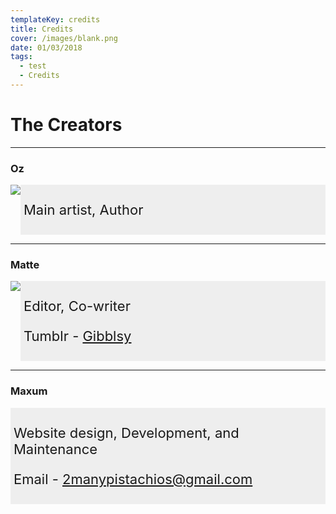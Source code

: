 ```yaml
---
templateKey: credits
title: Credits
cover: /images/blank.png
date: 01/03/2018
tags:
  - test
  - Credits
---
```

<div>
<style>
\* {box-sizing: border-box;}
section {display: -webkit-flex; display: flex;}
aside {padding: 0;}
article {-webkit-flex: 3; -ms-flex: 3; flex: 3; background-color: #eee; padding: 5px; font-size: 22px;}
@media (max-width: 600px) {section {-webkit-flex-direction: column; flex-direction: column;}}
</style>
</div>

<!-- Global site tag (gtag.js) - Google Analytics -->

<script async src="https://www.googletagmanager.com/gtag/js?id=UA-130113809-1"></script>

<script>
  window.dataLayer = window.dataLayer || [];
  function gtag(){dataLayer.push(arguments);}
  gtag('js', new Date());
  gtag('config', 'UA-130113809-1');
</script>

# The Creators

- - -

### Oz

<div>
<body>
<section>
<aside>
<img src="/images/oz-2-m.png">
</aside>
<article>
<p>Main artist, Author</p>
</article>
</section>
</body>
</div>

- - -

### Matte

<div>
<body>
<section>
<aside>
<img src="/images/ma-2-m.png">
</aside>
<article>
<p>Editor, Co-writer</p>
<p>Tumblr - <a href="http://gibblsy.tumblr.com/">Gibblsy</a></p>
</article>
</section>
</body>
</div>

- - -

### Maxum

<div>
<body>
<section>
<article>
<p>Website design, Development, and Maintenance</p>
<p>Email - <a href="mailto:2manypistachios@gmail.com">2manypistachios@gmail.com</a></p>
</article>
</section>
</body>
</div>
